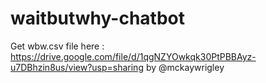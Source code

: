 # waitbutwhy-chatbot 

Get wbw.csv file here : https://drive.google.com/file/d/1qgNZYOwkqk30PtPBBAyz-u7DBhzin8us/view?usp=sharing by @mckaywrigley
